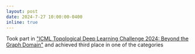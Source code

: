 ```yaml
---
layout: post
date: 2024-7-27 10:00:00-0400
inline: true
---
```


Took part in ["ICML Topological Deep Learning Challenge 2024: Beyond the Graph Domain"](https://pyt-team.github.io/packs/challenge.html) and achieved third place in one of the categories